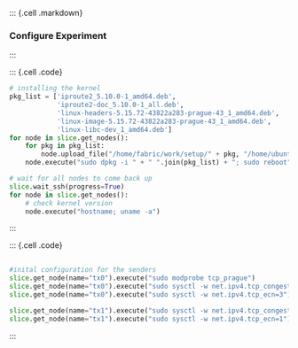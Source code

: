 ::: {.cell .markdown}### Configure Experiment:::::: {.cell .code}```python# installing the kernelpkg_list = ['iproute2_5.10.0-1_amd64.deb',            'iproute2-doc_5.10.0-1_all.deb',            'linux-headers-5.15.72-43822a283-prague-43_1_amd64.deb',            'linux-image-5.15.72-43822a283-prague-43_1_amd64.deb',            'linux-libc-dev_1_amd64.deb']for node in slice.get_nodes():	for pkg in pkg_list:	    node.upload_file("/home/fabric/work/setup/" + pkg, "/home/ubuntu/" + pkg)	node.execute("sudo dpkg -i " + " ".join(pkg_list) + "; sudo reboot")# wait for all nodes to come back upslice.wait_ssh(progress=True)for node in slice.get_nodes():	# check kernel version	node.execute("hostname; uname -a")```:::::: {.cell .code}```python	#inital configuration for the sendersslice.get_node(name="tx0").execute("sudo modprobe tcp_prague")slice.get_node(name="tx0").execute("sudo sysctl -w net.ipv4.tcp_congestion_control=prague")slice.get_node(name="tx0").execute("sudo sysctl -w net.ipv4.tcp_ecn=3")slice.get_node(name="tx1").execute("sudo sysctl -w net.ipv4.tcp_congestion_control=cubic")slice.get_node(name="tx1").execute("sudo sysctl -w net.ipv4.tcp_ecn=1")```:::